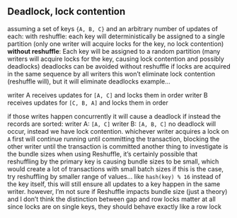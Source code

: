 ## Deadlock, lock contention
assuming a set of keys `{A, B, C}` and an arbitrary number of updates of each:
with reshuffle: each key will deterministically be assigned to a single partition
(only one writer will acquire locks for the key, no lock contention)
**without reshuffle**:
Each key will be assigned to a random partition (many writers will acquire locks for the key,
causing lock contention and possibly deadlocks) deadlocks can be avoided without reshuffle
if locks are acquired in the same sequence by all writers this won’t eliminate lock contention (reshuffle will), but it will eliminate deadlocks
example…

writer A receives updates for `[A, C]`  and locks them in order
writer B receives updates for `[C, B, A]` and locks them in order

if those writes happen concurrently it will cause a deadlock
if instead the records are sorted:
writer A: `[A, C]`
writer B: `[A, B, C]`
no deadlock will occur, instead we have lock contention. whichever writer acquires a lock on `A`
first will continue running until committing the transaction, blocking the other writer until the 
transaction is committed another thing to investigate is the bundle sizes when using Reshuffle, it’s 
certainly possible that reshuffling by the primary key is causing bundle sizes to be small, which would create a lot
of transactions with small batch sizes if this is the case, try reshuffling by smaller range of values… like `hash(key) % 16`
instead of the key itself, this will still ensure all updates to a key happen in the same writer.
however, I’m not sure if Reshuffle impacts bundle size (just a theory) and I don’t think the distinction between gap
and row locks matter at all since locks are on single keys, they should behave exactly like a row lock